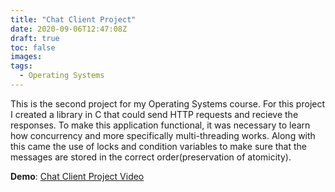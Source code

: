 ```yaml
---
title: "Chat Client Project"
date: 2020-09-06T12:47:08Z
draft: true
toc: false
images:
tags:
  - Operating Systems
---
```


This is the second project for my Operating Systems course. For this project I created a library in C that could send HTTP requests and recieve the responses. To make this application functional, it was necessary to learn how concurrency and more specifically multi-threading works. Along with this came the use of locks and condition variables to make sure that the messages are stored in the correct order(preservation of atomicity).

**Demo**: [Chat Client Project Video]



[Chat Client Project Video]:    https://youtu.be/2X7oryR-suQ